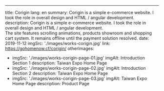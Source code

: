---
title: Corigin
lang: en
summary:
  Corigin is a simple e-commerce website. I took the role in overall design and HTML / angular development.
description:
  Corigin is a simple e-commerce website. I took the role in overall design and HTML / angular development.<br />
  The site features scrolling animations, products showroom and shopping cart system.
  It remains offline until the payment solution resolved.
date: 2019-11-12
imgSrc: './images/works-corigin.jpg'
link: https://gohomenow.cf/corigin/
otherImages:
  - imgSrc: './images/works-corigin-page-01.jpg'
    imgAlt: Introduction Section 1
    description: Taiwan Expo Home Page
  - imgSrc: './images/works-corigin-page-02.jpg'
    imgAlt: Introduction Section 2
    description: Taiwan Expo Home Page
  - imgSrc: './images/works-corigin-page-03.jpg'
    imgAlt: Taiwan Expo Home Page
    description: Product Page
